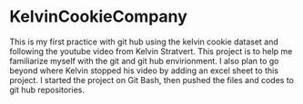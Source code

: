 # KelvinCookieCompany
This is my first practice with git hub using the kelvin cookie dataset and following the youtube video from Kelvin Stratvert.
This project is to help me familiarize myself with the git and git hub envirionment. I also plan to go beyond where Kelvin stopped his video by adding an excel sheet to this project.
I started the project on Git Bash, then pushed the files and codes to git hub repositories. 
